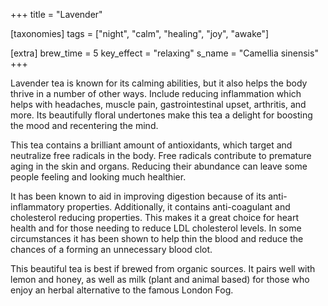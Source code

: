 +++
title = "Lavender"

[taxonomies]
tags = ["night", "calm", "healing", "joy", "awake"]

[extra]
brew_time = 5
key_effect = "relaxing"
s_name = "Camellia sinensis"
+++

Lavender tea is known for its calming abilities, but it also helps the body thrive in a number of other ways. Include reducing inflammation which helps with headaches, muscle pain, gastrointestinal upset, arthritis, and more. Its beautifully floral undertones make this tea a delight for boosting the mood and recentering the mind.
<!-- more -->

This tea contains a brilliant amount of antioxidants, which target and neutralize free radicals in the body. Free radicals contribute to premature aging in the skin and organs. Reducing their abundance can leave some people feeling and looking much healthier.

It has been known to aid in improving digestion because of its anti-inflammatory properties. Additionally, it contains anti-coagulant and cholesterol reducing properties. This makes it a great choice for heart health and for those needing to reduce LDL cholesterol levels. In some circumstances it has been shown to help thin the blood and reduce the chances of a forming an unnecessary blood clot.

This beautiful tea is best if brewed from organic sources. It pairs well with lemon and honey, as well as milk (plant and animal based) for those who enjoy an herbal alternative to the famous London Fog. 